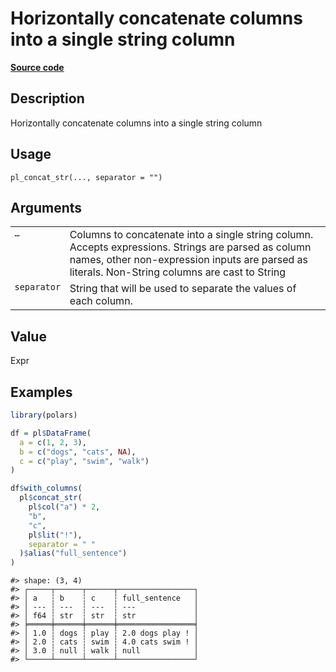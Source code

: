 
# Horizontally concatenate columns into a single string column

[**Source code**](https://github.com/pola-rs/r-polars/tree/0580dbe189881934960c63979bf59fc3448a21dc/R/functions__lazy.R#L765)

## Description

Horizontally concatenate columns into a single string column

## Usage

<pre><code class='language-R'>pl_concat_str(..., separator = "")
</code></pre>

## Arguments

<table>
<tr>
<td style="white-space: nowrap; font-family: monospace; vertical-align: top">
<code id="pl_concat_str_:_...">…</code>
</td>
<td>
Columns to concatenate into a single string column. Accepts expressions.
Strings are parsed as column names, other non-expression inputs are
parsed as literals. Non-String columns are cast to String
</td>
</tr>
<tr>
<td style="white-space: nowrap; font-family: monospace; vertical-align: top">
<code id="pl_concat_str_:_separator">separator</code>
</td>
<td>
String that will be used to separate the values of each column.
</td>
</tr>
</table>

## Value

Expr

## Examples

``` r
library(polars)

df = pl$DataFrame(
  a = c(1, 2, 3),
  b = c("dogs", "cats", NA),
  c = c("play", "swim", "walk")
)

df$with_columns(
  pl$concat_str(
    pl$col("a") * 2,
    "b",
    "c",
    pl$lit("!"),
    separator = " "
  )$alias("full_sentence")
)
```

    #> shape: (3, 4)
    #> ┌─────┬──────┬──────┬─────────────────┐
    #> │ a   ┆ b    ┆ c    ┆ full_sentence   │
    #> │ --- ┆ ---  ┆ ---  ┆ ---             │
    #> │ f64 ┆ str  ┆ str  ┆ str             │
    #> ╞═════╪══════╪══════╪═════════════════╡
    #> │ 1.0 ┆ dogs ┆ play ┆ 2.0 dogs play ! │
    #> │ 2.0 ┆ cats ┆ swim ┆ 4.0 cats swim ! │
    #> │ 3.0 ┆ null ┆ walk ┆ null            │
    #> └─────┴──────┴──────┴─────────────────┘
